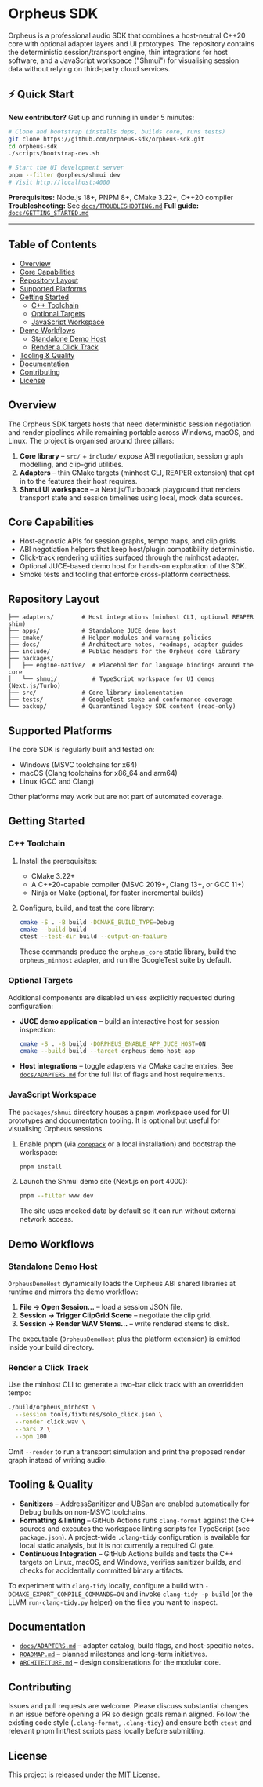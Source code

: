 <!-- SPDX-License-Identifier: MIT -->
# Orpheus SDK

Orpheus is a professional audio SDK that combines a host-neutral C++20 core
with optional adapter layers and UI prototypes. The repository contains the
deterministic session/transport engine, thin integrations for host software, and
a JavaScript workspace ("Shmui") for visualising session data without relying on
third-party cloud services.

## ⚡ Quick Start

**New contributor?** Get up and running in under 5 minutes:

```bash
# Clone and bootstrap (installs deps, builds core, runs tests)
git clone https://github.com/orpheus-sdk/orpheus-sdk.git
cd orpheus-sdk
./scripts/bootstrap-dev.sh

# Start the UI development server
pnpm --filter @orpheus/shmui dev
# Visit http://localhost:4000
```

**Prerequisites:** Node.js 18+, PNPM 8+, CMake 3.22+, C++20 compiler
**Troubleshooting:** See [`docs/TROUBLESHOOTING.md`](docs/TROUBLESHOOTING.md)
**Full guide:** [`docs/GETTING_STARTED.md`](docs/GETTING_STARTED.md)

---

## Table of Contents

- [Overview](#overview)
- [Core Capabilities](#core-capabilities)
- [Repository Layout](#repository-layout)
- [Supported Platforms](#supported-platforms)
- [Getting Started](#getting-started)
  - [C++ Toolchain](#c-toolchain)
  - [Optional Targets](#optional-targets)
  - [JavaScript Workspace](#javascript-workspace)
- [Demo Workflows](#demo-workflows)
  - [Standalone Demo Host](#standalone-demo-host)
  - [Render a Click Track](#render-a-click-track)
- [Tooling & Quality](#tooling--quality)
- [Documentation](#documentation)
- [Contributing](#contributing)
- [License](#license)

## Overview

The Orpheus SDK targets hosts that need deterministic session negotiation and
render pipelines while remaining portable across Windows, macOS, and Linux. The
project is organised around three pillars:

1. **Core library** – `src/` + `include/` expose ABI negotiation, session graph
   modelling, and clip-grid utilities.
2. **Adapters** – thin CMake targets (minhost CLI, REAPER extension) that opt in
   to the features their host requires.
3. **Shmui UI workspace** – a Next.js/Turbopack playground that renders
   transport state and session timelines using local, mock data sources.

## Core Capabilities

- Host-agnostic APIs for session graphs, tempo maps, and clip grids.
- ABI negotiation helpers that keep host/plugin compatibility deterministic.
- Click-track rendering utilities surfaced through the minhost adapter.
- Optional JUCE-based demo host for hands-on exploration of the SDK.
- Smoke tests and tooling that enforce cross-platform correctness.

## Repository Layout

```
├── adapters/        # Host integrations (minhost CLI, optional REAPER shim)
├── apps/            # Standalone JUCE demo host
├── cmake/           # Helper modules and warning policies
├── docs/            # Architecture notes, roadmaps, adapter guides
├── include/         # Public headers for the Orpheus core library
├── packages/
│   ├── engine-native/  # Placeholder for language bindings around the core
│   └── shmui/          # TypeScript workspace for UI demos (Next.js/Turbo)
├── src/             # Core library implementation
├── tests/           # GoogleTest smoke and conformance coverage
└── backup/          # Quarantined legacy SDK content (read-only)
```

## Supported Platforms

The core SDK is regularly built and tested on:

- Windows (MSVC toolchains for x64)
- macOS (Clang toolchains for x86_64 and arm64)
- Linux (GCC and Clang)

Other platforms may work but are not part of automated coverage.

## Getting Started

### C++ Toolchain

1. Install the prerequisites:
   - CMake 3.22+
   - A C++20-capable compiler (MSVC 2019+, Clang 13+, or GCC 11+)
   - Ninja or Make (optional, for faster incremental builds)
2. Configure, build, and test the core library:

   ```sh
   cmake -S . -B build -DCMAKE_BUILD_TYPE=Debug
   cmake --build build
   ctest --test-dir build --output-on-failure
   ```

   These commands produce the `orpheus_core` static library, build the
   `orpheus_minhost` adapter, and run the GoogleTest suite by default.

### Optional Targets

Additional components are disabled unless explicitly requested during
configuration:

- **JUCE demo application** – build an interactive host for session inspection:

  ```sh
  cmake -S . -B build -DORPHEUS_ENABLE_APP_JUCE_HOST=ON
  cmake --build build --target orpheus_demo_host_app
  ```

- **Host integrations** – toggle adapters via CMake cache entries. See
  [`docs/ADAPTERS.md`](docs/ADAPTERS.md) for the full list of flags and host
  requirements.

### JavaScript Workspace

The `packages/shmui` directory houses a pnpm workspace used for UI prototypes
and documentation tooling. It is optional but useful for visualising Orpheus
sessions.

1. Enable pnpm (via [`corepack`](https://nodejs.org/api/corepack.html) or a local
   installation) and bootstrap the workspace:

   ```sh
   pnpm install
   ```

2. Launch the Shmui demo site (Next.js on port 4000):

   ```sh
   pnpm --filter www dev
   ```

   The site uses mocked data by default so it can run without external network
   access.

## Demo Workflows

### Standalone Demo Host

`OrpheusDemoHost` dynamically loads the Orpheus ABI shared libraries at runtime
and mirrors the demo workflow:

1. **File → Open Session…** – load a session JSON file.
2. **Session → Trigger ClipGrid Scene** – negotiate the clip grid.
3. **Session → Render WAV Stems…** – write rendered stems to disk.

The executable (`OrpheusDemoHost` plus the platform extension) is emitted inside
your build directory.

### Render a Click Track

Use the minhost CLI to generate a two-bar click track with an overridden tempo:

```sh
./build/orpheus_minhost \
  --session tools/fixtures/solo_click.json \
  --render click.wav \
  --bars 2 \
  --bpm 100
```

Omit `--render` to run a transport simulation and print the proposed render
graph instead of writing audio.

## Tooling & Quality

- **Sanitizers** – AddressSanitizer and UBSan are enabled automatically for
  Debug builds on non-MSVC toolchains.
- **Formatting & linting** – GitHub Actions runs `clang-format` against the C++
  sources and executes the workspace linting scripts for TypeScript (see
  `package.json`). A project-wide `.clang-tidy` configuration is available for
  local static analysis, but it is not currently a required CI gate.
- **Continuous Integration** – GitHub Actions builds and tests the C++ targets
  on Linux, macOS, and Windows, verifies sanitizer builds, and checks for
  accidentally committed binary artifacts.

To experiment with `clang-tidy` locally, configure a build with
`-DCMAKE_EXPORT_COMPILE_COMMANDS=ON` and invoke `clang-tidy -p build` (or the
LLVM `run-clang-tidy.py` helper) on the files you want to inspect.

## Documentation

- [`docs/ADAPTERS.md`](docs/ADAPTERS.md) – adapter catalog, build flags, and
  host-specific notes.
- [`ROADMAP.md`](ROADMAP.md) – planned milestones and long-term initiatives.
- [`ARCHITECTURE.md`](ARCHITECTURE.md) – design considerations for the modular
  core.

## Contributing

Issues and pull requests are welcome. Please discuss substantial changes in an
issue before opening a PR so design goals remain aligned. Follow the existing
code style (`.clang-format`, `.clang-tidy`) and ensure both `ctest` and relevant
pnpm lint/test scripts pass locally before submitting.

## License

This project is released under the [MIT License](LICENSE).

